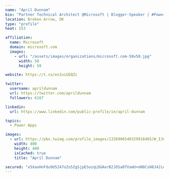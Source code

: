 ```yaml
---
name: "April Dunnam"
bio: "Partner Technical Architect @Microsoft | Blogger-Speaker | #PowerApps, #PowerAutomate, #Office365, #SharePoint | #WIT | #Karaoke Queen"
location: Broken Arrow, OK
type: "profile"
heat: 153

affiliation:
  name: Microsoft
  domain: microsoft.com
  images:
    - url: "/assets/images/organizations/microsoft.com-50x50.jpg"
      width: 50
      height: 50

website: https://t.co/enJuiGEQZc

twitter:
  username: aprildunnam
  url: https://twitter.com/aprildunnam
  followers: 6167

linkedin:
  url: https://www.linkedin.com/public-profile/in/april-dunnam

topics:
  - Power Apps

images:
  - url: https://pbs.twimg.com/profile_images/1326986540329918465/W_IJ6Ih2_400x400.jpg
    width: 400
    height: 400
    isCached: true
    title: "April Dunnam"

secured: "x5XaoHnFdu9U5247oZo5ZgSjpESozqLDGAorB2JOSa0TVamU+eN8CsH8J4JioXiAEXXMnqqOn+CXavHMY709KVaxv337+E4bUiDJShFcf55h26BlbiyQu9S2SxwVP3CGKNAOHqNNpZg/+fJTk/nLrlOVE6Zw9vxs3BIBipGeClfSnFj1meI68OwmSYFidVREigCga5E1EvYkr28EquX30nduvht0aJolhzzCr+FlqUbA+HlBzhuTlXRnbkECF31JY+xFWDybQRHqkrR+n+sb3N5aS0OkrQanIHHHdk4+plfiIGWXxA+C3iJpJeIeOTGJE33d2CwJSaf2c0Lp/rqlpQc67ghViWfx8+NBq+7uh5XzmwyoH9xtZ9Bjd2QCfR5vQKFStfCYtItTx5KhNG0T7JNVAPxU5ZsnDhvFu3BMAvE=;CvtgwrhXBiKHG/wUiXs3TQ=="
---
```



